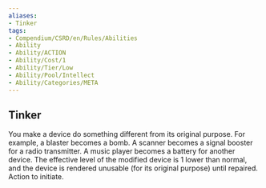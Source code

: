 ```yaml
---
aliases:
- Tinker
tags:
- Compendium/CSRD/en/Rules/Abilities
- Ability
- Ability/ACTION
- Ability/Cost/1
- Ability/Tier/Low
- Ability/Pool/Intellect
- Ability/Categories/META
---
```


  
## Tinker  
You make a device do something different from its original purpose. For example, a blaster becomes a bomb. A scanner becomes a signal booster for a radio transmitter. A music player becomes a battery for another device. The effective level of the modified device is 1 lower than normal, and the device is rendered unusable (for its original purpose) until repaired. Action to initiate. 